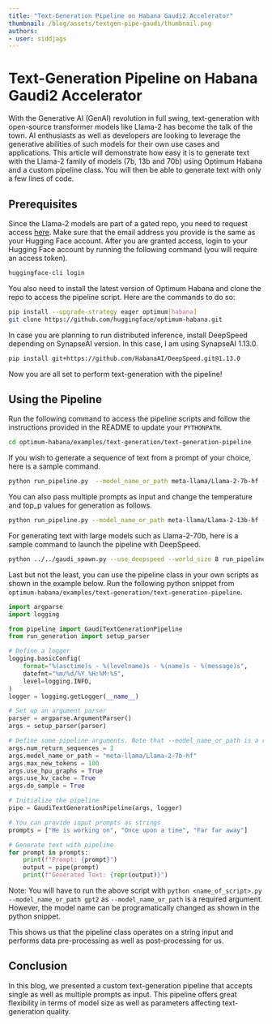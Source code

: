 ```yaml
---
title: "Text-Generation Pipeline on Habana Gaudi2 Accelerator" 
thumbnail: /blog/assets/textgen-pipe-gaudi/thumbnail.png
authors:
- user: siddjags
---
```


# Text-Generation Pipeline on Habana Gaudi2 Accelerator

With the Generative AI (GenAI) revolution in full swing, text-generation with open-source transformer models like Llama-2 has become the talk of the town. AI enthusiasts as well as developers are looking to leverage the generative abilities of such models for their own use cases and applications. This article will demonstrate how easy it is to generate text with the Llama-2 family of models (7b, 13b and 70b) using Optimum Habana and a custom pipeline class. You will then be able to generate text with only a few lines of code.

## Prerequisites

Since the Llama-2 models are part of a gated repo, you need to request access [here](https://huggingface.co/meta-llama/Llama-2-7b-hf). Make sure that the email address you provide is the same as your Hugging Face account. After you are granted access, login to your Hugging Face account by running the following command (you will require an access token).

```bash
huggingface-cli login
```

You also need to install the latest version of Optimum Habana and clone the repo to access the pipeline script. Here are the commands to do so:

```bash
pip install --upgrade-strategy eager optimum[habana]
git clone https://github.com/huggingface/optimum-habana.git
```

In case you are planning to run distributed inference, install DeepSpeed depending on SynapseAI version. In this case, I am using SynapseAI 1.13.0.

```bash
pip install git+https://github.com/HabanaAI/DeepSpeed.git@1.13.0
```

Now you are all set to perform text-generation with the pipeline!

## Using the Pipeline
Run the following command to access the pipeline scripts and follow the instructions provided in the README to update your `PYTHONPATH`.

```bash
cd optimum-habana/examples/text-generation/text-generation-pipeline
```

If you wish to generate a sequence of text from a prompt of your choice, here is a sample command.

```bash
python run_pipeline.py  --model_name_or_path meta-llama/Llama-2-7b-hf --use_hpu_graphs --use_kv_cache --max_new_tokens 100 --do_sample --prompt "Here is my prompt"
```

You can also pass multiple prompts as input and change the temperature and top_p values for generation as follows.

```bash
python run_pipeline.py --model_name_or_path meta-llama/Llama-2-13b-hf --use_hpu_graphs --use_kv_cache --max_new_tokens 100 --do_sample --temperature 0.5 --top_p 0.95 --prompt "Hello world" "How are you?"
```

For generating text with large models such as Llama-2-70b, here is a sample command to launch the pipeline with DeepSpeed.

```bash
python ../../gaudi_spawn.py --use_deepspeed --world_size 8 run_pipeline.py --model_name_or_path meta-llama/Llama-2-70b-hf --max_new_tokens 100 --bf16 --use_hpu_graphs --use_kv_cache --do_sample --temperature 0.5 --top_p 0.95 --prompt "Hello world" "How are you?" "Here is my prompt" "Once upon a time"
```

Last but not the least, you can use the pipeline class in your own scripts as shown in the example below. Run the following python snippet from `optimum-habana/examples/text-generation/text-generation-pipeline`.
```python
import argparse
import logging

from pipeline import GaudiTextGenerationPipeline
from run_generation import setup_parser

# Define a logger
logging.basicConfig(
    format="%(asctime)s - %(levelname)s - %(name)s - %(message)s",
    datefmt="%m/%d/%Y %H:%M:%S",
    level=logging.INFO,
)
logger = logging.getLogger(__name__)

# Set up an argument parser
parser = argparse.ArgumentParser()
args = setup_parser(parser)

# Define some pipeline arguments. Note that --model_name_or_path is a required argument for this script
args.num_return_sequences = 1
args.model_name_or_path = "meta-llama/Llama-2-7b-hf"
args.max_new_tokens = 100
args.use_hpu_graphs = True
args.use_kv_cache = True
args.do_sample = True

# Initialize the pipeline
pipe = GaudiTextGenerationPipeline(args, logger)

# You can provide input prompts as strings
prompts = ["He is working on", "Once upon a time", "Far far away"]

# Generate text with pipeline
for prompt in prompts:
    print(f"Prompt: {prompt}")
    output = pipe(prompt)
    print(f"Generated Text: {repr(output)}")
```

Note: You will have to run the above script with `python <name_of_script>.py --model_name_or_path gpt2` as `--model_name_or_path` is a required argument. However, the model name can be programatically changed as shown in the python snippet.

This shows us that the pipeline class operates on a string input and performs data pre-processing as well as post-processing for us.

## Conclusion

In this blog, we presented a custom text-generation pipeline that accepts single as well as multiple prompts as input. This pipeline offers great flexibility in terms of model size as well as parameters affecting text-generation quality.